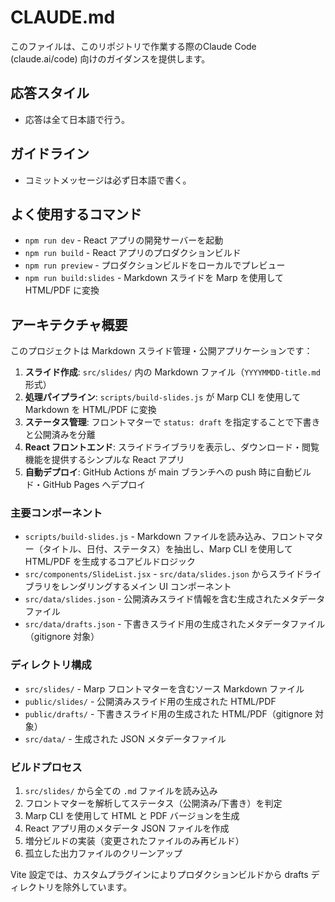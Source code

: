 # CLAUDE.md

このファイルは、このリポジトリで作業する際のClaude Code (claude.ai/code) 向けのガイダンスを提供します。

## 応答スタイル

- 応答は全て日本語で行う。

## ガイドライン

- コミットメッセージは必ず日本語で書く。

## よく使用するコマンド

- `npm run dev` - React アプリの開発サーバーを起動
- `npm run build` - React アプリのプロダクションビルド
- `npm run preview` - プロダクションビルドをローカルでプレビュー
- `npm run build:slides` - Markdown スライドを Marp を使用して HTML/PDF に変換

## アーキテクチャ概要

このプロジェクトは Markdown スライド管理・公開アプリケーションです：

1. **スライド作成**: `src/slides/` 内の Markdown ファイル（`YYYYMMDD-title.md` 形式）
2. **処理パイプライン**: `scripts/build-slides.js` が Marp CLI を使用して Markdown を HTML/PDF に変換
3. **ステータス管理**: フロントマターで `status: draft` を指定することで下書きと公開済みを分離
4. **React フロントエンド**: スライドライブラリを表示し、ダウンロード・閲覧機能を提供するシンプルな React アプリ
5. **自動デプロイ**: GitHub Actions が main ブランチへの push 時に自動ビルド・GitHub Pages へデプロイ

### 主要コンポーネント

- `scripts/build-slides.js` - Markdown ファイルを読み込み、フロントマター（タイトル、日付、ステータス）を抽出し、Marp CLI を使用して HTML/PDF を生成するコアビルドロジック
- `src/components/SlideList.jsx` - `src/data/slides.json` からスライドライブラリをレンダリングするメイン UI コンポーネント
- `src/data/slides.json` - 公開済みスライド情報を含む生成されたメタデータファイル
- `src/data/drafts.json` - 下書きスライド用の生成されたメタデータファイル（gitignore 対象）

### ディレクトリ構成

- `src/slides/` - Marp フロントマターを含むソース Markdown ファイル
- `public/slides/` - 公開済みスライド用の生成された HTML/PDF
- `public/drafts/` - 下書きスライド用の生成された HTML/PDF（gitignore 対象）
- `src/data/` - 生成された JSON メタデータファイル

### ビルドプロセス

1. `src/slides/` から全ての `.md` ファイルを読み込み
2. フロントマターを解析してステータス（公開済み/下書き）を判定
3. Marp CLI を使用して HTML と PDF バージョンを生成
4. React アプリ用のメタデータ JSON ファイルを作成
5. 増分ビルドの実装（変更されたファイルのみ再ビルド）
6. 孤立した出力ファイルのクリーンアップ

Vite 設定では、カスタムプラグインによりプロダクションビルドから drafts ディレクトリを除外しています。
